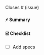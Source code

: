 Closes # (issue)

<!-- Link to an issue(s) this PR fixes -->

#### :zap: Summary

<!-- Brief description of what was done -->

#### :ballot_box_with_check: Checklist

- [ ] Add specs

